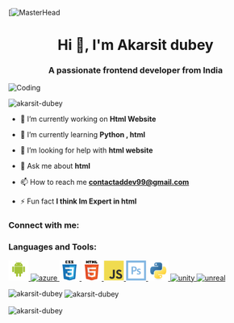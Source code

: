 [![MasterHead](https://i2.wp.com/www.beaude.net/no-flux/wp-content/uploads/2015/07/dLYfYLBGDmmQ3DSWcfNk8Q-default_x2.gif)
<h1 align="center">Hi 👋, I'm Akarsit dubey</h1>
<h3 align="center">A passionate frontend developer from India</h3>
<img align="rigth" alt="Coding" width="400" src="https://www.budgetsaresexy.com/images/working-gif.gif">

<p align="left"> <img src="https://komarev.com/ghpvc/?username=akarsit-dubey&label=Profile%20views&color=0e75b6&style=flat" alt="akarsit-dubey" /> </p>

- 🔭 I’m currently working on **Html Website**

- 🌱 I’m currently learning **Python , html**

- 🤝 I’m looking for help with **html website**

- 💬 Ask me about **html**

- 📫 How to reach me **contactaddev99@gmail.com**

- ⚡ Fun fact **I think Im Expert in html**

<h3 align="left">Connect with me:</h3>
<p align="left">
</p>

<h3 align="left">Languages and Tools:</h3>
<p align="left"> <a href="https://developer.android.com" target="_blank" rel="noreferrer"> <img src="https://raw.githubusercontent.com/devicons/devicon/master/icons/android/android-original-wordmark.svg" alt="android" width="40" height="40"/> </a> <a href="https://azure.microsoft.com/en-in/" target="_blank" rel="noreferrer"> <img src="https://www.vectorlogo.zone/logos/microsoft_azure/microsoft_azure-icon.svg" alt="azure" width="40" height="40"/> </a> <a href="https://www.w3schools.com/css/" target="_blank" rel="noreferrer"> <img src="https://raw.githubusercontent.com/devicons/devicon/master/icons/css3/css3-original-wordmark.svg" alt="css3" width="40" height="40"/> </a> <a href="https://www.w3.org/html/" target="_blank" rel="noreferrer"> <img src="https://raw.githubusercontent.com/devicons/devicon/master/icons/html5/html5-original-wordmark.svg" alt="html5" width="40" height="40"/> </a> <a href="https://developer.mozilla.org/en-US/docs/Web/JavaScript" target="_blank" rel="noreferrer"> <img src="https://raw.githubusercontent.com/devicons/devicon/master/icons/javascript/javascript-original.svg" alt="javascript" width="40" height="40"/> </a> <a href="https://www.photoshop.com/en" target="_blank" rel="noreferrer"> <img src="https://raw.githubusercontent.com/devicons/devicon/master/icons/photoshop/photoshop-line.svg" alt="photoshop" width="40" height="40"/> </a> <a href="https://www.python.org" target="_blank" rel="noreferrer"> <img src="https://raw.githubusercontent.com/devicons/devicon/master/icons/python/python-original.svg" alt="python" width="40" height="40"/> </a> <a href="https://unity.com/" target="_blank" rel="noreferrer"> <img src="https://www.vectorlogo.zone/logos/unity3d/unity3d-icon.svg" alt="unity" width="40" height="40"/> </a> <a href="https://unrealengine.com/" target="_blank" rel="noreferrer"> <img src="https://raw.githubusercontent.com/kenangundogan/fontisto/036b7eca71aab1bef8e6a0518f7329f13ed62f6b/icons/svg/brand/unreal-engine.svg" alt="unreal" width="40" height="40"/> </a> </p>

<p><img align="left" src="https://github-readme-stats.vercel.app/api/top-langs?username=akarsit-dubey&show_icons=true&locale=en&layout=compact" alt="akarsit-dubey" /></p>

<p>&nbsp;<img align="center" src="https://github-readme-stats.vercel.app/api?username=akarsit-dubey&show_icons=true&locale=en" alt="akarsit-dubey" /></p>

<p><img align="center" src="https://github-readme-streak-stats.herokuapp.com/?user=akarsit-dubey&" alt="akarsit-dubey" /></p>
